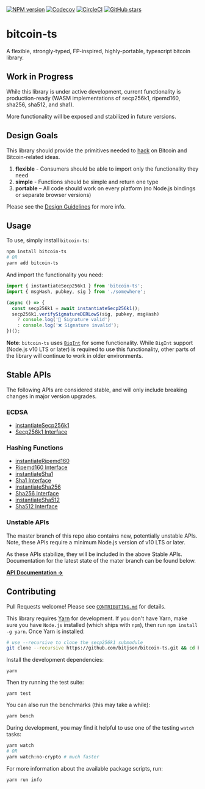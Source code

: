 [![NPM version](https://img.shields.io/npm/v/bitcoin-ts.svg)](https://www.npmjs.com/package/bitcoin-ts)
[![Codecov](https://img.shields.io/codecov/c/github/bitauth/bitcoin-ts/master.svg)](https://codecov.io/gh/bitauth/bitcoin-ts)
[![CircleCI](https://img.shields.io/circleci/project/github/bitauth/bitcoin-ts/master.svg)](https://circleci.com/gh/bitauth/bitcoin-ts)
[![GitHub stars](https://img.shields.io/github/stars/bitauth/bitcoin-ts.svg?style=social&logo=github&label=Stars)](https://github.com/bitauth/bitcoin-ts)

# bitcoin-ts

A flexible, strongly-typed, FP-inspired, highly-portable, typescript bitcoin library.

## Work in Progress

While this library is under active development, current functionality is production-ready (WASM implementations of secp256k1, ripemd160, sha256, sha512, and sha1).

More functionality will be exposed and stabilized in future versions.

## Design Goals

This library should provide the primitives needed to [hack](http://www.paulgraham.com/gh.html) on Bitcoin and Bitcoin-related ideas.

1.  **flexible** - Consumers should be able to import only the functionality they need
2.  **simple** - Functions should be simple and return one type
3.  **portable** – All code should work on every platform (no Node.js bindings or separate browser versions)

Please see the [Design Guidelines](.github/CONTRIBUTING.md) for more info.

## Usage

To use, simply install `bitcoin-ts`:

```sh
npm install bitcoin-ts
# OR
yarn add bitcoin-ts
```

And import the functionality you need:

```typescript
import { instantiateSecp256k1 } from 'bitcoin-ts';
import { msgHash, pubkey, sig } from './somewhere';

(async () => {
  const secp256k1 = await instantiateSecp256k1();
  secp256k1.verifySignatureDERLowS(sig, pubkey, msgHash)
    ? console.log('🚀 Signature valid')
    : console.log('❌ Signature invalid');
})();
```

**Note**: `bitcoin-ts` uses [`BigInt`](https://developer.mozilla.org/en-US/docs/Web/JavaScript/Reference/Global_Objects/BigInt) for some functionality. While `BigInt` support (Node.js v10 LTS or later) is required to use this functionality, other parts of the library will continue to work in older environments.

## Stable APIs

The following APIs are considered stable, and will only include breaking changes in major version upgrades.

### ECDSA

- [instantiateSecp256k1](https://bitauth.github.io/bitcoin-ts/globals.html#instantiatesecp256k1)
- [Secp256k1 Interface](https://bitauth.github.io/bitcoin-ts/interfaces/secp256k1.html)

### Hashing Functions

- [instantiateRipemd160](https://bitauth.github.io/bitcoin-ts/globals.html#instantiateripemd160)
- [Ripemd160 Interface](https://bitauth.github.io/bitcoin-ts/interfaces/ripemd160.html)
- [instantiateSha1](https://bitauth.github.io/bitcoin-ts/globals.html#instantiatesha1)
- [Sha1 Interface](https://bitauth.github.io/bitcoin-ts/interfaces/sha1.html)
- [instantiateSha256](https://bitauth.github.io/bitcoin-ts/globals.html#instantiatesha256)
- [Sha256 Interface](https://bitauth.github.io/bitcoin-ts/interfaces/sha256.html)
- [instantiateSha512](https://bitauth.github.io/bitcoin-ts/globals.html#instantiatesha512)
- [Sha512 Interface](https://bitauth.github.io/bitcoin-ts/interfaces/sha512.html)

### Unstable APIs

The master branch of this repo also contains new, potentially unstable APIs. Note, these APIs require a minimum Node.js version of v10 LTS or later.

As these APIs stabilize, they will be included in the above Stable APIs. Documentation for the latest state of the mater branch can be found below.

[**API Documentation →**](https://bitauth.github.io/bitcoin-ts/)

## Contributing

Pull Requests welcome! Please see [`CONTRIBUTING.md`](.github/CONTRIBUTING.md) for details.

This library requires [Yarn](https://yarnpkg.com/) for development. If you don't have Yarn, make sure you have `Node.js` installed (which ships with `npm`), then run `npm install -g yarn`. Once Yarn is installed:

```sh
# use --recursive to clone the secp256k1 submodule
git clone --recursive https://github.com/bitjson/bitcoin-ts.git && cd bitcoin-ts
```

Install the development dependencies:

```
yarn
```

Then try running the test suite:

```
yarn test
```

You can also run the benchmarks (this may take a while):

```sh
yarn bench
```

During development, you may find it helpful to use one of the testing `watch` tasks:

```sh
yarn watch
# OR
yarn watch:no-crypto # much faster
```

For more information about the available package scripts, run:

```sh
yarn run info
```
